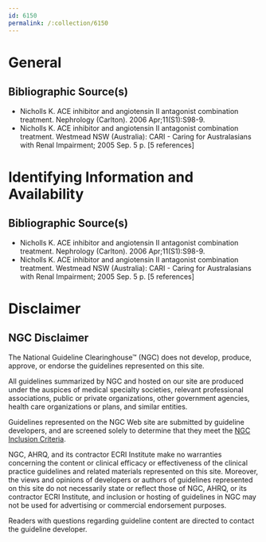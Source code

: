 ```yaml
---
id: 6150
permalink: /:collection/6150
---
```


# General

## Bibliographic Source(s)

- Nicholls K. ACE inhibitor and angiotensin II antagonist combination treatment. Nephrology (Carlton). 2006 Apr;11(S1):S98-9.
- Nicholls K. ACE inhibitor and angiotensin II antagonist combination treatment. Westmead NSW (Australia): CARI - Caring for Australasians with Renal Impairment; 2005 Sep. 5 p. [5 references]

# Identifying Information and Availability

## Bibliographic Source(s)

- Nicholls K. ACE inhibitor and angiotensin II antagonist combination treatment. Nephrology (Carlton). 2006 Apr;11(S1):S98-9.
- Nicholls K. ACE inhibitor and angiotensin II antagonist combination treatment. Westmead NSW (Australia): CARI - Caring for Australasians with Renal Impairment; 2005 Sep. 5 p. [5 references]

# Disclaimer

## NGC Disclaimer

The National Guideline Clearinghouse™ (NGC) does not develop, produce, approve, or endorse the guidelines represented on this site.

All guidelines summarized by NGC and hosted on our site are produced under the auspices of medical specialty societies, relevant professional associations, public or private organizations, other government agencies, health care organizations or plans, and similar entities.

Guidelines represented on the NGC Web site are submitted by guideline developers, and are screened solely to determine that they meet the [NGC Inclusion Criteria](/help-and-about/summaries/inclusion-criteria).

NGC, AHRQ, and its contractor ECRI Institute make no warranties concerning the content or clinical efficacy or effectiveness of the clinical practice guidelines and related materials represented on this site. Moreover, the views and opinions of developers or authors of guidelines represented on this site do not necessarily state or reflect those of NGC, AHRQ, or its contractor ECRI Institute, and inclusion or hosting of guidelines in NGC may not be used for advertising or commercial endorsement purposes.

Readers with questions regarding guideline content are directed to contact the guideline developer.


